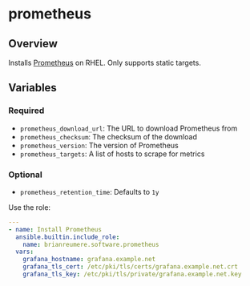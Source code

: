 # prometheus

## Overview

Installs [Prometheus](https://prometheus.io) on RHEL. Only supports static targets.

## Variables

### Required

- `prometheus_download_url`: The URL to download Prometheus from
- `prometheus_checksum`: The checksum of the download
- `prometheus_version`: The version of Prometheus
- `prometheus_targets`: A list of hosts to scrape for metrics

### Optional

- `prometheus_retention_time`: Defaults to `1y`

Use the role:

```yaml
---
- name: Install Prometheus
  ansible.builtin.include_role:
    name: brianreumere.software.prometheus
  vars:
    grafana_hostname: grafana.example.net
    grafana_tls_cert: /etc/pki/tls/certs/grafana.example.net.crt
    grafana_tls_key: /etc/pki/tls/private/grafana.example.net.key
```
